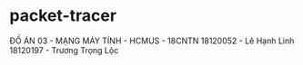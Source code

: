 # packet-tracer
ĐỒ ÁN 03 - MẠNG MÁY TÍNH - HCMUS - 18CNTN
18120052 - Lê Hạnh Linh
18120197 - Trương Trọng Lộc
